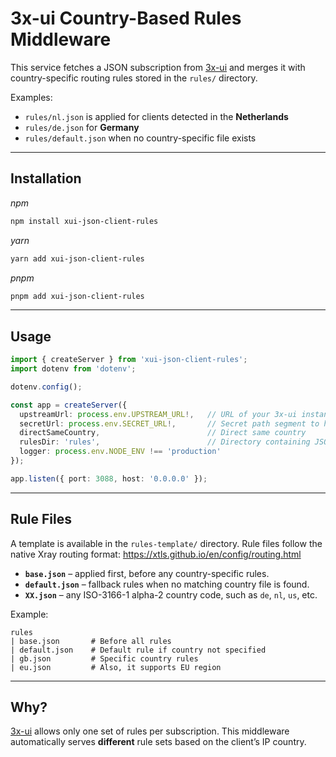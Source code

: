# 3x-ui Country-Based Rules Middleware

This service fetches a JSON subscription from [3x-ui](https://github.com/MHSanaei/3x-ui) and merges it with country-specific routing rules stored in the `rules/` directory.

Examples:
* `rules/nl.json` is applied for clients detected in the **Netherlands**
* `rules/de.json` for **Germany**
* `rules/default.json` when no country-specific file exists

---

## Installation

*npm*

```bash
npm install xui-json-client-rules
```

*yarn*

```bash
yarn add xui-json-client-rules
```

*pnpm*

```bash
pnpm add xui-json-client-rules
```

---

## Usage

```typescript
import { createServer } from 'xui-json-client-rules';
import dotenv from 'dotenv';

dotenv.config();

const app = createServer({
  upstreamUrl: process.env.UPSTREAM_URL!,   // URL of your 3x-ui instance
  secretUrl: process.env.SECRET_URL!,       // Secret path segment to hide the endpoint
  directSameCountry,                        // Direct same country
  rulesDir: 'rules',                        // Directory containing JSON rules
  logger: process.env.NODE_ENV !== 'production'
});

app.listen({ port: 3088, host: '0.0.0.0' });
```

---

## Rule Files

A template is available in the `rules-template/` directory. Rule files follow the native Xray routing format: <https://xtls.github.io/en/config/routing.html>

* **`base.json`** – applied first, before any country-specific rules.
* **`default.json`** – fallback rules when no matching country file is found.
* **`XX.json`** – any ISO-3166-1 alpha-2 country code, such as `de`, `nl`, `us`, etc.

Example:

```
rules
| base.json       # Before all rules
| default.json    # Default rule if country not specified
| gb.json         # Specific country rules
| eu.json         # Also, it supports EU region
```

---

## Why?

[3x-ui](https://github.com/MHSanaei/3x-ui) allows only one set of rules per subscription. This middleware automatically serves **different** rule sets based on the client’s IP country.